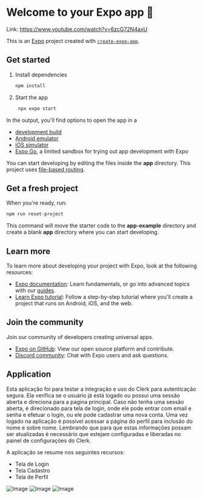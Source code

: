 # Welcome to your Expo app 👋

Link: https://www.youtube.com/watch?v=6zcG72N4axU

This is an [Expo](https://expo.dev) project created with [`create-expo-app`](https://www.npmjs.com/package/create-expo-app).

## Get started

1. Install dependencies

   ```bash
   npm install
   ```

2. Start the app

   ```bash
    npx expo start
   ```

In the output, you'll find options to open the app in a

- [development build](https://docs.expo.dev/develop/development-builds/introduction/)
- [Android emulator](https://docs.expo.dev/workflow/android-studio-emulator/)
- [iOS simulator](https://docs.expo.dev/workflow/ios-simulator/)
- [Expo Go](https://expo.dev/go), a limited sandbox for trying out app development with Expo

You can start developing by editing the files inside the **app** directory. This project uses [file-based routing](https://docs.expo.dev/router/introduction).

## Get a fresh project

When you're ready, run:

```bash
npm run reset-project
```

This command will move the starter code to the **app-example** directory and create a blank **app** directory where you can start developing.

## Learn more

To learn more about developing your project with Expo, look at the following resources:

- [Expo documentation](https://docs.expo.dev/): Learn fundamentals, or go into advanced topics with our [guides](https://docs.expo.dev/guides).
- [Learn Expo tutorial](https://docs.expo.dev/tutorial/introduction/): Follow a step-by-step tutorial where you'll create a project that runs on Android, iOS, and the web.

## Join the community

Join our community of developers creating universal apps.

- [Expo on GitHub](https://github.com/expo/expo): View our open source platform and contribute.
- [Discord community](https://chat.expo.dev): Chat with Expo users and ask questions.

## Application

Esta aplicação foi para testar a integração e uso do Clerk para autenticação segura.
Ela verifica se o usuário já está logado ou possui uma sessão aberta e direciona para a pagina principal.
Caso não tenha uma sessão aberta, é direcionado para tela de login, onde ele pode entrar com email e senha e efetuar o login, ou ele pode cadastrar uma nova conta.
Uma vez logado na aplicação é possível acessar a página do perfil para inclusão do nome e sobre nome.
Lembrando que para que estas informações possam ser atualizadas é necessário que estejam configuradas e liberadas no painel de configurações do Clerk.

A aplicação se resume nos seguintes recursos:

- Tela de Login
- Tela Cadastro
- Tela de Perfil

![Image](https://github.com/user-attachments/assets/a0fd4fd9-1791-4720-9753-261f1e11fcde) ![Image](https://github.com/user-attachments/assets/47940713-fbb4-4e8f-8445-d9df5adefe03) ![Image](https://github.com/user-attachments/assets/584e3768-1915-4fa2-a127-f79683478f15)
